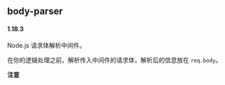## body-parser  
#### 1.18.3  

Node.js 请求体解析中间件。  

在你的逻辑处理之前，解析传入中间件的请求体，解析后的信息放在 `req.body`。  

**注意** 